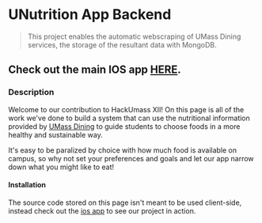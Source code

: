 # UNutrition App Backend

> This project enables the automatic webscraping of UMass Dining services, the storage of the resultant data with MongoDB.
## Check out the main IOS app [HERE](https://github.com/natepl/hackUMassApp).

### Description
Welcome to our contribution to HackUmass XII! On this page is all of the work we've done to build a system that can use the nutritional information provided by [UMass Dining](https://umassdining.com/locations-menus) to guide students to choose foods in a more healthy and sustainable way. 

It's easy to be paralized by choice with how much food is available on campus, so why not set your preferences and goals and let our app narrow down what you might like to eat!


#### Installation
The source code stored on this page isn't meant to be used client-side, instead check out the [ios app](https://github.com/natepl/hackUMassApp) to see our project in action.  



